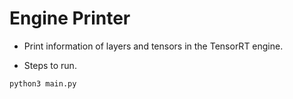# Engine Printer

+ Print information of layers and tensors in the TensorRT engine.

+ Steps to run.

```bash
python3 main.py
```
